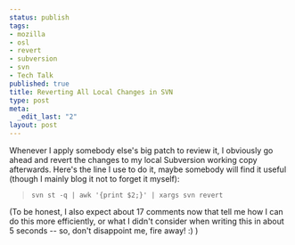 ```yaml
--- 
status: publish
tags: 
- mozilla
- osl
- revert
- subversion
- svn
- Tech Talk
published: true
title: Reverting All Local Changes in SVN
type: post
meta: 
  _edit_last: "2"
layout: post
---
```

Whenever I apply somebody else's big patch to review it, I obviously go ahead and revert the changes to my local Subversion working copy afterwards. Here's the line I use to do it, maybe somebody will find it useful (though I mainly blog it not to forget it myself):

<blockquote><code>svn st -q | awk '{print $2;}' | xargs svn revert</code></blockquote>

(To be honest, I also expect about 17 comments now that tell me how I can do this more efficiently, or what I didn't consider when writing this in about 5 seconds -- so, don't disappoint me, fire away! :) )
